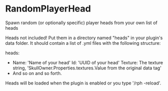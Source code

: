 # RandomPlayerHead
Spawn random (or optionally specific) player heads from your own list of heads

Heads not included! Put them in a directory named "heads" in your plugin's data folder. It should contain a list of .yml files with the following structure:

heads:
- Name: 'Name of your head'
  Id: 'UUID of your head'
  Texture: The texture string, 'SkullOwner.Properties.textures.Value from the original data tag'
- And so on and so forth.

Heads will be loaded when the plugin is enabled or you type '/rph -reload'.
